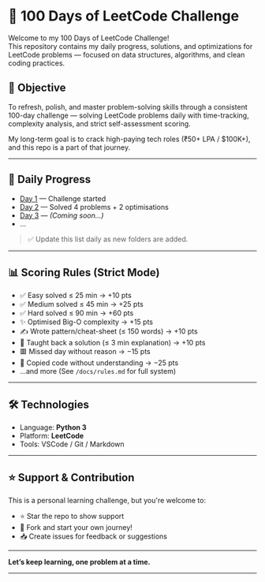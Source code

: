 # 🧠 100 Days of LeetCode Challenge

Welcome to my 100 Days of LeetCode Challenge!  
This repository contains my daily progress, solutions, and optimizations for LeetCode problems — focused on data structures, algorithms, and clean coding practices.

## 🚀 Objective

To refresh, polish, and master problem-solving skills through a consistent 100-day challenge — solving LeetCode problems daily with time-tracking, complexity analysis, and strict self-assessment scoring.

My long-term goal is to crack high-paying tech roles (₹50+ LPA / $100K+), and this repo is a part of that journey.

---

## 📂 Daily Progress

- [Day 1](./DAY%201/) — Challenge started
- [Day 2](./DAY%202/) — Solved 4 problems + 2 optimisations
- [Day 3](./DAY%203/) — *(Coming soon...)*
- ...

> ✅ Update this list daily as new folders are added.

---

## 📊 Scoring Rules (Strict Mode)

- ✅ Easy solved ≤ 25 min → +10 pts  
- ✅ Medium solved ≤ 45 min → +25 pts  
- ✅ Hard solved ≤ 90 min → +60 pts  
- ✨ Optimised Big-O complexity → +15 pts  
- ✍️ Wrote pattern/cheat-sheet (≤ 150 words) → +10 pts  
- 📢 Taught back a solution (≤ 3 min explanation) → +10 pts  
- 🟥 Missed day without reason → −15 pts  
- 🧪 Copied code without understanding → −25 pts  
- ...and more (See `/docs/rules.md` for full system)

---

## 🛠️ Technologies

- Language: **Python 3**
- Platform: **LeetCode**
- Tools: VSCode / Git / Markdown

---

<!-- ## 🔗 Connect With Me

- 💼 [LinkedIn](https://www.linkedin.com/in/YOUR-PROFILE)
- 🌐 [Portfolio](https://YOUR-PORTFOLIO.dev)
- 📫 Drop me a message if you're doing the challenge too!

--- -->

## ⭐️ Support & Contribution

This is a personal learning challenge, but you're welcome to:
- ⭐️ Star the repo to show support
- 🍴 Fork and start your own journey!
- 📥 Create issues for feedback or suggestions

---

**Let’s keep learning, one problem at a time.**

---
